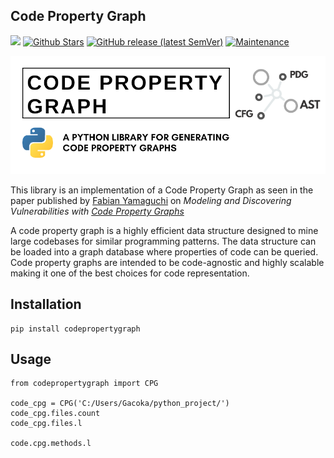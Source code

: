 ## Code Property Graph
<a href="https://github.com/markgacoka/codepropertygraph/blob/main/LICENSE" alt="License"><img src="https://img.shields.io/github/license/markgacoka/codepropertygraph?style=flat-square" /></a>
<a href="https://github.com/markgacoka/codepropertygraph/pulse" alt="Stars"><img alt="Github Stars" src="https://img.shields.io/github/stars/markgacoka/codepropertygraph?style=flat-square" alt="Stars"></a>
<a href="https://github.com/markgacoka/codepropertygraph/releases" alt="Release"><img alt="GitHub release (latest SemVer)" src="https://img.shields.io/github/v/release/markgacoka/codepropertygraph?style=flat-square"></a>
<a href="https://github.com/markgacoka/codepropertygraph/graphs/contributors" alt="Maintained"><img alt="Maintenance" src="https://img.shields.io/maintenance/yes/2022?style=flat-square"></a>

![Code Property Graph Logo](media/cpg.png)


This library is an implementation of a Code Property Graph as seen in the paper published by [Fabian Yamaguchi](https://fabianyamaguchi.com/) on *Modeling and Discovering Vulnerabilities with [Code Property Graphs](https://www.sec.cs.tu-bs.de/pubs/2014-ieeesp.pdf)*

A code property graph is a highly efficient data structure designed to mine large codebases for similar programming patterns. The data structure can be loaded into a graph database where properties of code can be queried. Code property graphs are intended to be code-agnostic and highly scalable making it one of the best choices for code representation.

## Installation
```
pip install codepropertygraph
```

## Usage
```
from codepropertygraph import CPG

code_cpg = CPG('C:/Users/Gacoka/python_project/')
code_cpg.files.count
code_cpg.files.l

code.cpg.methods.l
```